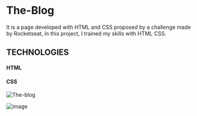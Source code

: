 # The-Blog

It is a page developed with HTML and CSS proposed by a challenge made by Rocketseat,
in this project, I trained my skills with HTML CSS.

## TECHNOLOGIES
#### HTML
#### CSS

![The-blog](https://user-images.githubusercontent.com/17939912/163721037-5315df1d-8918-4aab-b2f7-4e8f84387299.gif)

![image](https://user-images.githubusercontent.com/17939912/163722577-74204100-d43f-4427-a47b-81e9299a088e.png)
